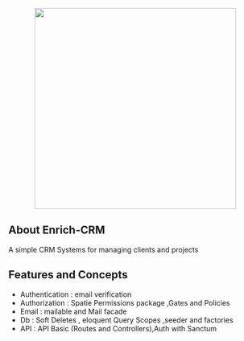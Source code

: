 <p align="center"><a href="https://laravel.com" target="_blank"><img src="https://raw.githubusercontent.com/laravel/art/master/logo-lockup/5%20SVG/2%20CMYK/1%20Full%20Color/laravel-logolockup-cmyk-red.svg" width="400"></a></p>

## About Enrich-CRM

A simple CRM  Systems for managing clients and projects

## Features and Concepts
<ul>
<li> Authentication : email verification </li>
<li> Authorization : Spatie Permissions package ,Gates and Policies </li>
<li> Email : mailable and Mail facade </li>
<li> Db : Soft Deletes , eloquent Query Scopes ,seeder and factories </li>
<li> API : API Basic (Routes and Controllers),Auth with Sanctum </li>

</ul>


